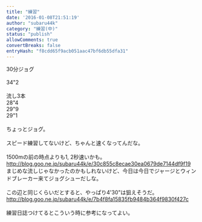 ```yaml
---
title: "練習"
date: '2016-01-08T21:51:19'
author: "subaru44k"
category: "練習(中)"
status: "publish"
allowComments: true
convertBreaks: false
entryHash: "f8cdd65f9acb051aac47bf6db55dfa31"
---
```

30分ジョグ<br>
<br>
34"2<br>
<br>
流し3本<br>
28"4<br>
29"9<br>
29"1<br>
<br>
ちょっとジョグ。<br>
<br>
スピード練習してないけど、ちゃんと速くなってんだな。<br>
<br>
1500mの前の時点よりも1, 2秒速いかも。<br>
<a href="http://blog.goo.ne.jp/subaru44k/e/30c855c8ecae30ea0679de7144df9f19">http://blog.goo.ne.jp/subaru44k/e/30c855c8ecae30ea0679de7144df9f19</a><br>
まじめな流しじゃなかったのかもしれないけど、今日は今日でジャージとウィンドブレーカー来てジョグシューだしな。<br>
<br>
この辺と同じくらいだとすると、やっぱり4'30"は狙えそうだ。<br>
<a href="http://blog.goo.ne.jp/subaru44k/e/7b4f8fa15835fb9484b364f9830f427c">http://blog.goo.ne.jp/subaru44k/e/7b4f8fa15835fb9484b364f9830f427c</a><br>
<br>
練習日誌つけてるとこういう時に参考になってよい。
